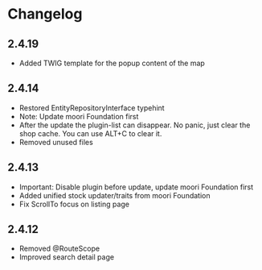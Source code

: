 # Changelog

## 2.4.19

* Added TWIG template for the popup content of the map

## 2.4.14

* Restored EntityRepositoryInterface typehint
* Note: Update moori Foundation first
* After the update the plugin-list can disappear. No panic, just clear the shop cache. You can use ALT+C to clear it.
* Removed unused files

## 2.4.13

* Important: Disable plugin before update, update moori Foundation first
* Added unified stock updater/traits from moori Foundation
* Fix ScrollTo focus on listing page

## 2.4.12

* Removed @RouteScope
* Improved search detail page
